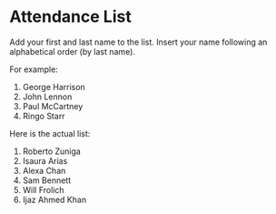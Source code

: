 # Attendance List

Add your first and last name to the list. Insert your name following an alphabetical order (by last name).

For example:

1. George Harrison
1. John Lennon
1. Paul McCartney
1. Ringo Starr

Here is the actual list:

1. Roberto Zuniga
2. Isaura Arias
3. Alexa Chan
4. Sam Bennett
5. Will Frolich
6. Ijaz Ahmed Khan